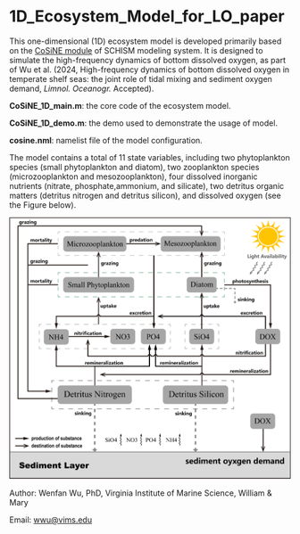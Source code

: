 # 1D_Ecosystem_Model_for_LO_paper

This one-dimensional (1D) ecosystem model is developed primarily based on the [CoSiNE module](https://ccrm.vims.edu/schismweb/CoSiNE_manual_ZG_v5.pdf) of SCHISM modeling system. It is designed to simulate the high-frequency dynamics of bottom dissolved oxygen, as part of Wu et al. (2024, High-frequency dynamics of bottom dissolved oxygen in temperate shelf seas: the joint role of tidal mixing and sediment oxygen demand, *Limnol. Oceanogr.* Accepted).

**CoSiNE_1D_main.m**: the core code of the ecosystem model.

**CoSiNE_1D_demo.m**: the demo used to demonstrate the usage of model.

**cosine.nml**: namelist file of the model configuration.

The model contains a total of 11 state variables, including two phytoplankton species (small phytoplankton and diatom), two zooplankton species (microzooplankton and mesozooplankton), four dissolved inorganic nutrients (nitrate, phosphate,ammonium, and silicate), two detritus organic matters (detritus nitrogen and detritus silicon), and dissolved oxygen (see the Figure below). 

<img title="" src="misc/model_framework.png" alt="Model Framework" width="620" height="" data-align="inline">



Author: Wenfan Wu, PhD, Virginia Institute of Marine Science, William & Mary

Email: [wwu@vims.edu](mailto:wwu@vims.edu)
